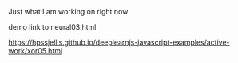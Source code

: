 Just what I am working on right now



demo link to neural03.html

https://hpssjellis.github.io/deeplearnjs-javascript-examples/active-work/xor05.html

